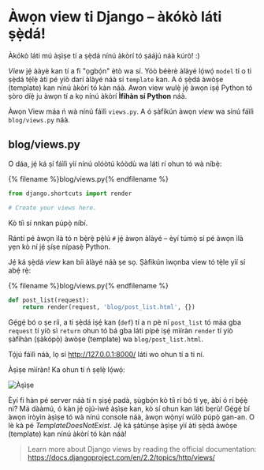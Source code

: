 # Àwọn view ti Django – àkókò láti ṣẹ̀dá!

Àkókò láti mú àṣìṣe tí a ṣẹ̀dá nínú àkòrí tó ṣáájú náà kúrò! :)

*View* jẹ́ ààyè kan tí a fi "ọgbọ́n" ètò wa sí. Yóò béèrè àlàyé lọ́wọ́ `model` tí o ti ṣẹ̀dá tẹ́lẹ̀ àti pé yíò darí àlàyé náà sí `template` kan. A ó ṣẹ̀dá àwòṣe (template) kan nínú àkòrí tó kàn náà. Awon view wulẹ̀ jẹ́ àwọn iṣẹ́ Python tó ṣòro díẹ̀ ju àwọn tí a kọ nínú àkòrí **Ìfihàn sí Python** náà.

Àwọn View máa ń wà nínú fáìlì `views.py`. A ó ṣàfikún àwọn *view* wa sínú fáìlì `blog/views.py` náà.

## blog/views.py

O dáa, jẹ́ ká ṣí fáìlì yìí nínú olóòtú kóòdù wa láti rí ohun tó wà níbẹ̀:

{% filename %}blog/views.py{% endfilename %}

```python
from django.shortcuts import render

# Create your views here.
```

Kò tíì sí nnkan púpọ̀ níbí.

Rántí pé àwọn ìlà tó n bẹ̀rẹ̀ pẹ̀lú `#` jẹ́ àwọn àlàyé – èyí túmọ̀ sí pé àwọn ìlà yẹn kò ní jẹ́ ṣíṣe nípasẹ̀ Python.

Jẹ́ ká ṣẹ̀dá *view* kan bíi àlàyé náà ṣe sọ. Ṣàfikún ìwọnba view tó tẹ̀le yìí sí abẹ́ rẹ̀:

{% filename %}blog/views.py{% endfilename %}

```python
def post_list(request):
    return render(request, 'blog/post_list.html', {})
```

Gẹ́gẹ́ bó o ṣe ríi, a ti ṣẹ̀dá iṣẹ́ kan (`def`) tí a n pè ní `post_list` tó máa gba `request` tí yíò sì `return` ohun tó bá gba láti pípè iṣẹ́ mìíràn `render` tí yíò ṣàfihàn (ṣàkópọ̀) àwòṣe (template) wa `blog/post_list.html`.

Tọ́jú fáìlì náà, lọ sí http://127.0.0.1:8000/ láti wo ohun tí a ti ní.

Àṣìṣe mìíràn! Ka ohun tí ń ṣẹlẹ̀ lọ́wọ́:

![Àṣìṣe](images/error.png)

Èyí fi hàn pé server náà tí n ṣiṣẹ́ padà, ṣùgbọ́n kò tíì rí bó ti yẹ, àbí ó rí bẹ́ẹ̀ ni? Má dààmú, ó kàn jẹ́ ojú-ìwé àṣìṣe kan, kò sí ohun kan láti bẹrù! Gẹ́gẹ́ bí àwọn ìròyìn àṣìṣe tó wà nínú console náà, àwọn wọ̀nyí wúlò púpọ̀ gan-an. O lè kà pé *TemplateDoesNotExist*. Jẹ́ ká ṣàtúnṣe àṣìṣe yìí àti ṣẹ̀dá àwòṣe (template) kan nínú àkòrí tó kàn náà!

> Learn more about Django views by reading the official documentation: https://docs.djangoproject.com/en/2.2/topics/http/views/